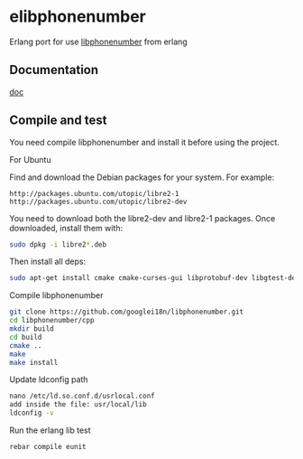 elibphonenumber
===============

Erlang port for use [libphonenumber](https://github.com/googlei18n/libphonenumber) from erlang


## Documentation

[doc](http://artefactop.github.io/elibphonenumber/ "documentation")

## Compile and test

You need compile libphonenumber and install it before using the project. 

For Ubuntu

Find and download the Debian packages for your system. For example:

```
http://packages.ubuntu.com/utopic/libre2-1
http://packages.ubuntu.com/utopic/libre2-dev
```

You need to download both the libre2-dev and libre2-1 packages. Once downloaded, install them with:

```sh
sudo dpkg -i libre2*.deb
```

Then install all deps:

```sh
sudo apt-get install cmake cmake-curses-gui libprotobuf-dev libgtest-dev libre2-dev libicu-dev libboost-dev libboost-thread-dev libboost-system-dev protobuf-compiler
```

Compile libphonenumber

```sh
git clone https://github.com/googlei18n/libphonenumber.git
cd libphonenumber/cpp
mkdir build
cd build
cmake ..
make
make install
```

Update ldconfig path

```sh
﻿nano /etc/ld.so.conf.d/usrlocal.conf
﻿add inside the file: usr/local/lib
﻿ldconfig -v
```

Run the erlang lib test

```sh
rebar compile eunit
```
